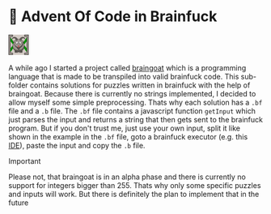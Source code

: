 # 🎄 Advent Of Code in Brainfuck

<img alt="Braingoat" height="40px" src="./lib/meta/logo.svg" />

A while ago I started a project called [braingoat](https://github.com/wolflu05/braingoat) which is a programming language that is made to be transpiled into valid brainfuck code.
This sub-folder contains solutions for puzzles written in brainfuck with the help of braingoat. Because there is currently no strings implemented, I decided to allow myself some simple preprocessing. Thats why each solution has a `.bf` file and a `.b` file. The `.bf` file contains a javascript function `getInput` which just parses the input and returns a string that then gets sent to the brainfuck program. But if you don't trust me, just use your own input, split it like shown in the example in the `.bf` file, goto a brainfuck executor (e.g. this [IDE](https://kvbc.github.io/bf-ide/)), paste the input and copy the `.b` file.

> [!IMPORTANT]  
> Please not, that braingoat is in an alpha phase and there is currently no support for integers bigger than 255. Thats why only some specific puzzles and inputs will work. But there is definitely the plan to implement that in the future
